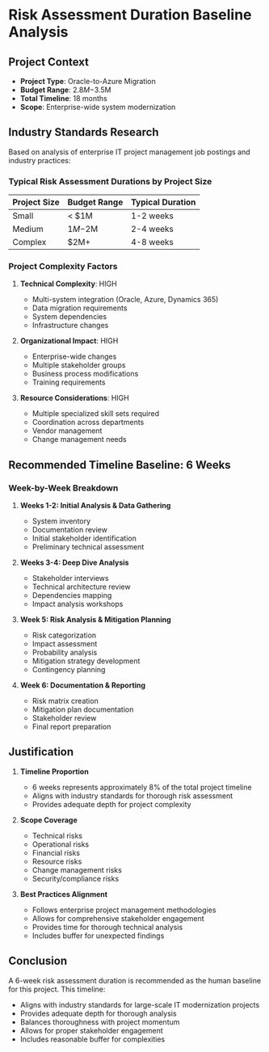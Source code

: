 # Risk Assessment Duration Baseline Analysis

## Project Context
- **Project Type**: Oracle-to-Azure Migration
- **Budget Range**: $2.8M-$3.5M
- **Total Timeline**: 18 months
- **Scope**: Enterprise-wide system modernization

## Industry Standards Research
Based on analysis of enterprise IT project management job postings and industry practices:

### Typical Risk Assessment Durations by Project Size
| Project Size | Budget Range | Typical Duration |
|--------------|--------------|------------------|
| Small        | < $1M        | 1-2 weeks       |
| Medium       | $1M-$2M      | 2-4 weeks       |
| Complex      | $2M+         | 4-8 weeks       |

### Project Complexity Factors
1. **Technical Complexity**: HIGH
   - Multi-system integration (Oracle, Azure, Dynamics 365)
   - Data migration requirements
   - System dependencies
   - Infrastructure changes

2. **Organizational Impact**: HIGH
   - Enterprise-wide changes
   - Multiple stakeholder groups
   - Business process modifications
   - Training requirements

3. **Resource Considerations**: HIGH
   - Multiple specialized skill sets required
   - Coordination across departments
   - Vendor management
   - Change management needs

## Recommended Timeline Baseline: 6 Weeks

### Week-by-Week Breakdown
1. **Weeks 1-2: Initial Analysis & Data Gathering**
   - System inventory
   - Documentation review
   - Initial stakeholder identification
   - Preliminary technical assessment

2. **Weeks 3-4: Deep Dive Analysis**
   - Stakeholder interviews
   - Technical architecture review
   - Dependencies mapping
   - Impact analysis workshops

3. **Week 5: Risk Analysis & Mitigation Planning**
   - Risk categorization
   - Impact assessment
   - Probability analysis
   - Mitigation strategy development
   - Contingency planning

4. **Week 6: Documentation & Reporting**
   - Risk matrix creation
   - Mitigation plan documentation
   - Stakeholder review
   - Final report preparation

## Justification
1. **Timeline Proportion**
   - 6 weeks represents approximately 8% of the total project timeline
   - Aligns with industry standards for thorough risk assessment
   - Provides adequate depth for project complexity

2. **Scope Coverage**
   - Technical risks
   - Operational risks
   - Financial risks
   - Resource risks
   - Change management risks
   - Security/compliance risks

3. **Best Practices Alignment**
   - Follows enterprise project management methodologies
   - Allows for comprehensive stakeholder engagement
   - Provides time for thorough technical analysis
   - Includes buffer for unexpected findings

## Conclusion
A 6-week risk assessment duration is recommended as the human baseline for this project. This timeline:
- Aligns with industry standards for large-scale IT modernization projects
- Provides adequate depth for thorough analysis
- Balances thoroughness with project momentum
- Allows for proper stakeholder engagement
- Includes reasonable buffer for complexities